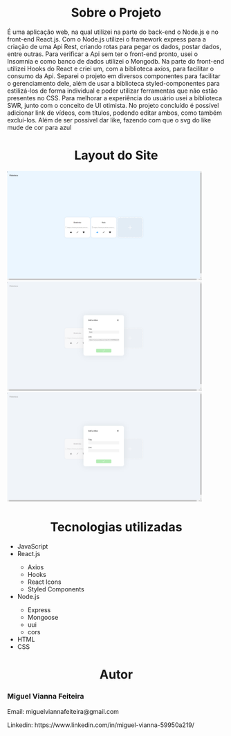 <div>
  <h1 align="center">Sobre o Projeto</h1>
  <p>É uma aplicação web, na qual utilizei na parte do back-end o Node.js e no front-end React.js. Com o Node.js utilizei o framework express para a criação de uma Api Rest, criando rotas para pegar os dados, postar dados, entre outras. Para verificar a Api sem ter o front-end pronto, usei o Insomnia e como banco de dados utilizei o Mongodb. Na parte do front-end utilizei Hooks do React e criei um, com a biblioteca axios, para facilitar o consumo da Api. Separei o projeto em diversos componentes para facilitar o gerenciamento dele, além de usar a biblioteca styled-componentes para estilizá-los de forma individual e poder utilizar ferramentas que não estão presentes no CSS. Para melhorar a experiência do usuário usei a biblioteca SWR, junto com o conceito de UI otimista. No projeto concluído é possível adicionar link de vídeos, com títulos, podendo editar ambos, como também excluí-los. Além de ser possível dar like, fazendo com que o svg do like mude de cor para azul</p>
</div>  

<div>
  <h1 align="center">Layout do Site</h1>
   <img src="./Imagens/home.png" width=450> 
   <img src="./Imagens/editing.png" width=450> 
   <img src="./Imagens/add.png" width=450>
</div>

<div>
  <h1 align="center">Tecnologias utilizadas</h1>
  <ul>
    <li>JavaScript</li>  
    <li>React.js</li> 
    <ul>
    <li>Axios</li>
    <li>Hooks</li>
    <li>React Icons</li>
    <li>Styled Components</li>
    </ul>
    <li>Node.js</li>  
    <ul>
    <li>Express</li>
    <li>Mongoose</li>
    <li>uui</li>
    <li>cors</li>
    </ul>
    <li>HTML</li>
    <li>CSS</li>
  </ul>
</div>

<div>
 <h1 align="center">Autor</h1>
 <h3>Miguel Vianna Feiteira</h3>
 <p>Email: miguelviannafeiteira@gmail.com</p>
 <p>Linkedin: https://www.linkedin.com/in/miguel-vianna-59950a219/</p>
</div>

